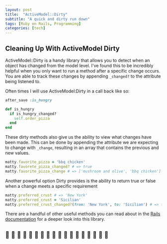 ```yaml
---
layout: post
title:  "ActiveModel::Dirty"
subtitle: "A quick and dirty run down"
tags: [Ruby on Rails, Programming]
categories: [tech]
---
```


## Cleaning Up With ActiveModel Dirty
ActiveModel::Dirty is a handy library that allows you to detect when an object has changed from the model level. I've found this to be incredibly helpful when you only want to run a method after a specific change occurs. You are able to track these changes by appending `_changed?` to the attribute being listened to.

Often times I will use ActiveModel:Dirty in a call back like so:

```ruby
after_save :is_hungry

def is_hungry
  if is_hungry_changed?
    self.order_pizza
  end
end
```

These dirty methods also give us the ability to view what changes have been made. This can be done by appending the attribute we are expecting to change with `_change`, resulting in an array that contains the previous and new values.

```ruby
matty.favorite_pizza = 'bbq chicken'
matty.favorete_pizza_changed? # => true
matty.favorite_pizza_change # => ['mushroom and olive', 'bbq chicken']
```

Another powerful option Dirty provides is the ability to return true or false when a change meets a specific requirement

```ruby
matty.preferred_crust # => 'New York'
matty.preferred_crust = 'Sicilian'
matty.preferred_crust_changed?(from: 'New York', to: 'Sicilian') # => true
```

There are a handful of other useful methods you can read about in the [Rails documentation](https://api.rubyonrails.org/classes/ActiveModel/Dirty.html) for a deeper look into this library.
## 🍕 🍕 🍕 🍕 🍕 🍕 🍕 🍕 🍕 🍕 🍕 🍕 🍕 🍕 🍕 🍕 🍕 🍕
